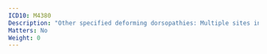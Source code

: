 ```yaml
---
ICD10: M4380
Description: "Other specified deforming dorsopathies: Multiple sites in spine"
Matters: No
Weight: 0
---
```

